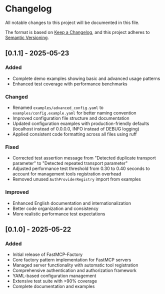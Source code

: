 # Changelog

All notable changes to this project will be documented in this file.

The format is based on [Keep a Changelog](https://keepachangelog.com/en/1.0.0/),
and this project adheres to [Semantic Versioning](https://semver.org/spec/v2.0.0.html).

## [0.1.1] - 2025-05-23

### Added
- Complete demo examples showing basic and advanced usage patterns
- Enhanced test coverage with performance benchmarks

### Changed
- Renamed `examples/advanced_config.yaml` to `examples/config.example.yaml` for better naming convention
- Improved configuration file structure and documentation
- Updated configuration examples with production-friendly defaults (localhost instead of 0.0.0.0, INFO instead of DEBUG logging)
- Applied consistent code formatting across all files using ruff

### Fixed
- Corrected test assertion message from "Detected duplicate transport parameter" to "Detected repeated transport parameter"
- Adjusted performance test threshold from 0.30 to 0.40 seconds to account for management tools registration overhead
- Removed unused `AuthProviderRegistry` import from examples

### Improved
- Enhanced English documentation and internationalization
- Better code organization and consistency
- More realistic performance test expectations

## [0.1.0] - 2025-05-22

### Added
- Initial release of FastMCP-Factory
- Core factory pattern implementation for FastMCP servers
- Managed server functionality with automatic tool registration
- Comprehensive authentication and authorization framework
- YAML-based configuration management
- Extensive test suite with >90% coverage
- Complete documentation and examples 